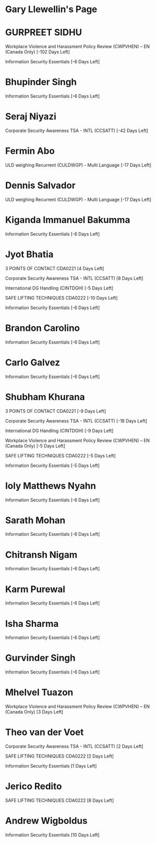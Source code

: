 # Gary Llewellin's Page




# GURPREET SIDHU


Workplace Violence and Harassment Policy Review (CWPVHEN) – EN (Canada Only) [-102 Days Left]

Information Security Essentials [-6 Days Left]



# Bhupinder Singh


Information Security Essentials [-6 Days Left]



# Seraj Niyazi


Corporate Security Awareness TSA - INTL (CCSATT) [-42 Days Left]



# Fermin Abo


ULD weighing Recurrent (CULDWGP) - Multi Language [-17 Days Left]



# Dennis Salvador


ULD weighing Recurrent (CULDWGP) - Multi Language [-17 Days Left]



# Kiganda Immanuel Bakumma


Information Security Essentials [-6 Days Left]



# Jyot Bhatia


3 POINTS OF CONTACT CDA0221 [4 Days Left]

Corporate Security Awareness TSA - INTL (CCSATT) [8 Days Left]

International DG Handling (CINTDGH) [-5 Days Left]

SAFE LIFTING TECHNIQUES CDA0222 [-10 Days Left]

Information Security Essentials [-6 Days Left]



# Brandon Carolino


Information Security Essentials [-6 Days Left]



# Carlo Galvez


Information Security Essentials [-6 Days Left]



# Shubham Khurana


3 POINTS OF CONTACT CDA0221 [-9 Days Left]

Corporate Security Awareness TSA - INTL (CCSATT) [-18 Days Left]

International DG Handling (CINTDGH) [-9 Days Left]

Workplace Violence and Harassment Policy Review (CWPVHEN) – EN (Canada Only) [-5 Days Left]

SAFE LIFTING TECHNIQUES CDA0222 [-5 Days Left]

Information Security Essentials [-5 Days Left]



# Ioly Matthews Nyahn


Information Security Essentials [-6 Days Left]



# Sarath Mohan


Information Security Essentials [-6 Days Left]



# Chitransh Nigam


Information Security Essentials [-6 Days Left]



# Karm Purewal


Information Security Essentials [-6 Days Left]



# Isha Sharma


Information Security Essentials [-6 Days Left]



# Gurvinder Singh


Information Security Essentials [-6 Days Left]



# Mhelvel Tuazon


Workplace Violence and Harassment Policy Review (CWPVHEN) – EN (Canada Only) [3 Days Left]



# Theo van der Voet


Corporate Security Awareness TSA - INTL (CCSATT) [2 Days Left]

SAFE LIFTING TECHNIQUES CDA0222 [2 Days Left]

Information Security Essentials [1 Days Left]



# Jerico Redito


SAFE LIFTING TECHNIQUES CDA0222 [8 Days Left]



# Andrew Wigboldus


Information Security Essentials [10 Days Left]



